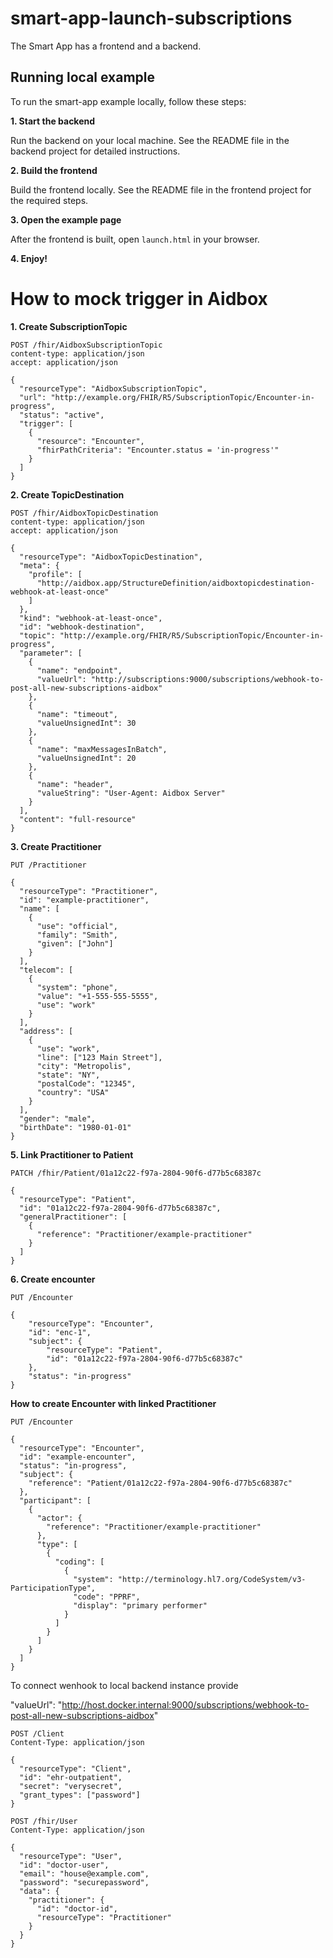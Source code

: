 # smart-app-launch-subscriptions

The Smart App has a frontend and a backend.

## Running local example

To run the smart-app example locally, follow these steps:

**1. Start the backend**

Run the backend on your local machine. See the README file in the backend project for detailed instructions.

**2. Build the frontend**

Build the frontend locally. See the README file in the frontend project for the required steps.

**3. Open the example page**

After the frontend is built, open `launch.html` in your browser.

**4. Enjoy!**


# How to mock trigger in Aidbox


**1. Create SubscriptionTopic**
```
POST /fhir/AidboxSubscriptionTopic
content-type: application/json
accept: application/json

{
  "resourceType": "AidboxSubscriptionTopic",
  "url": "http://example.org/FHIR/R5/SubscriptionTopic/Encounter-in-progress",
  "status": "active",
  "trigger": [
    {
      "resource": "Encounter",
      "fhirPathCriteria": "Encounter.status = 'in-progress'"
    }
  ]
}
```

**2. Create TopicDestination**

```
POST /fhir/AidboxTopicDestination
content-type: application/json
accept: application/json

{
  "resourceType": "AidboxTopicDestination",
  "meta": {
    "profile": [
      "http://aidbox.app/StructureDefinition/aidboxtopicdestination-webhook-at-least-once"
    ]
  },
  "kind": "webhook-at-least-once",
  "id": "webhook-destination",
  "topic": "http://example.org/FHIR/R5/SubscriptionTopic/Encounter-in-progress",
  "parameter": [
    {
      "name": "endpoint",
      "valueUrl": "http://subscriptions:9000/subscriptions/webhook-to-post-all-new-subscriptions-aidbox"
    },
    {
      "name": "timeout",
      "valueUnsignedInt": 30
    },
    {
      "name": "maxMessagesInBatch",
      "valueUnsignedInt": 20
    },
    {
      "name": "header",
      "valueString": "User-Agent: Aidbox Server"
    }
  ],
  "content": "full-resource"
}
```

**3. Create Practitioner**
```
PUT /Practitioner

{
  "resourceType": "Practitioner",
  "id": "example-practitioner",
  "name": [
    {
      "use": "official",
      "family": "Smith",
      "given": ["John"]
    }
  ],
  "telecom": [
    {
      "system": "phone",
      "value": "+1-555-555-5555",
      "use": "work"
    }
  ],
  "address": [
    {
      "use": "work",
      "line": ["123 Main Street"],
      "city": "Metropolis",
      "state": "NY",
      "postalCode": "12345",
      "country": "USA"
    }
  ],
  "gender": "male",
  "birthDate": "1980-01-01"
}
```

**5. Link Practitioner to Patient**

```
PATCH /fhir/Patient/01a12c22-f97a-2804-90f6-d77b5c68387c

{
  "resourceType": "Patient",
  "id": "01a12c22-f97a-2804-90f6-d77b5c68387c",
  "generalPractitioner": [
    {
      "reference": "Practitioner/example-practitioner"
    }
  ]
}
```

**6. Create encounter**
```
PUT /Encounter

{
    "resourceType": "Encounter",
    "id": "enc-1",
    "subject": {
        "resourceType": "Patient",
        "id": "01a12c22-f97a-2804-90f6-d77b5c68387c"
    },
    "status": "in-progress"
}
```

**How to create Encounter with linked Practitioner**

```
PUT /Encounter

{
  "resourceType": "Encounter",
  "id": "example-encounter",
  "status": "in-progress",
  "subject": {
    "reference": "Patient/01a12c22-f97a-2804-90f6-d77b5c68387c"
  },
  "participant": [
    {
      "actor": {
        "reference": "Practitioner/example-practitioner"
      },
      "type": [
        {
          "coding": [
            {
              "system": "http://terminology.hl7.org/CodeSystem/v3-ParticipationType",
              "code": "PPRF",
              "display": "primary performer"
            }
          ]
        }
      ]
    }
  ]
}
```

To connect wenhook to local backend instance provide

"valueUrl": "http://host.docker.internal:9000/subscriptions/webhook-to-post-all-new-subscriptions-aidbox"

```
POST /Client
Content-Type: application/json

{
  "resourceType": "Client",
  "id": "ehr-outpatient",
  "secret": "verysecret",
  "grant_types": ["password"]
}
```

```
POST /fhir/User
Content-Type: application/json

{
  "resourceType": "User",
  "id": "doctor-user",
  "email": "house@example.com",
  "password": "securepassword",
  "data": {
    "practitioner": {
      "id": "doctor-id",
      "resourceType": "Practitioner"
    }
  }
}
```
